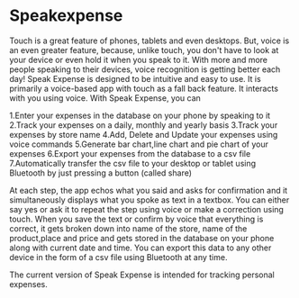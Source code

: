 # Speakexpense
Touch is a great feature of phones, tablets and even desktops. But, voice is an even greater feature, because, unlike touch, you don't 
have to look at your device or even hold it when you speak to it. With more and more people speaking to their devices, voice recognition 
is getting better each day!
Speak Expense is designed to be intuitive and easy to use. It is primarily a voice-based app with touch as a fall back feature. It 
interacts with you using voice. With Speak Expense, you can

1.Enter your expenses in the database on your phone by speaking to it
2.Track your expenses on a daily, monthly and yearly basis
3.Track your expenses by store name
4.Add, Delete and Update your expenses using voice commands
5.Generate bar chart,line chart and pie chart of your expenses
6.Export your expenses from the database to a csv file
7.Automatically transfer the csv file to your desktop or tablet using Bluetooth by just pressing a button (called share)

At each step, the app echos what you said and asks for confirmation and it simultaneously displays what you spoke as text in a textbox. 
You can either say yes or ask it to repeat the step using voice or make a correction using touch. When you save the text or confirm by 
voice that everything is correct, it gets broken down into name of the store, name of the product,place and price and gets stored in the 
database on your phone along with current date and time. You can export this data to any other device in the form of a csv file using 
Bluetooth at any time.

The current version of Speak Expense is intended for tracking personal expenses.
